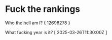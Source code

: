 # Fuck the rankings

Who the hell am I?
{ 12698278 }

What fucking year is it?
[ 2025-03-26T11:30:00Z ]

